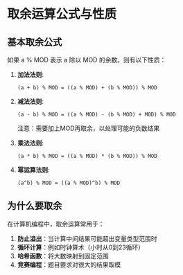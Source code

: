 # 取余运算公式与性质


## 基本取余公式

如果 a % MOD 表示 a 除以 MOD 的余数，则有以下性质：

1. **加法法则**:
   ```
   (a + b) % MOD = ((a % MOD) + (b % MOD)) % MOD
   ```

2. **减法法则**:
   ```
   (a - b) % MOD = ((a % MOD) - (b % MOD) + MOD) % MOD
   ```
   注意：需要加上MOD再取余，以处理可能的负数结果

3. **乘法法则**:
   ```
   (a * b) % MOD = ((a % MOD) * (b % MOD)) % MOD
   ```

4. **幂运算法则**:
   ```
   (a^b) % MOD = ((a % MOD)^b) % MOD
   ```


## 为什么要取余

在计算机编程中，取余运算常用于：

1. **防止溢出**：当计算中间结果可能超出变量类型范围时
2. **循环计算**：例如时钟算术（小时从0到23循环）
3. **哈希函数**：将大数映射到固定范围
4. **竞赛编程**：题目要求对很大的结果取模

